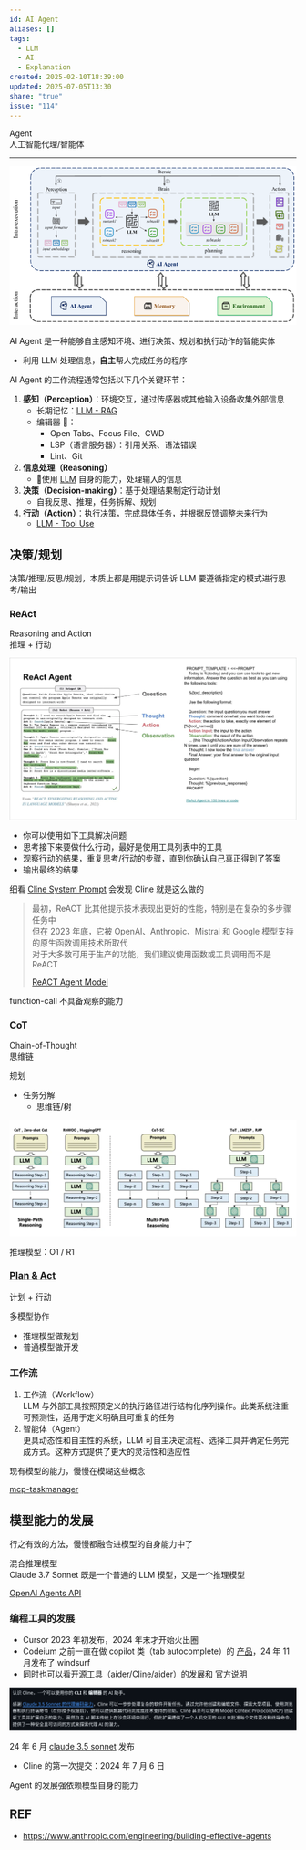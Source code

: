 ```yaml
---
id: AI Agent
aliases: []
tags:
  - LLM
  - AI
  - Explanation
created: 2025-02-10T18:39:00
updated: 2025-07-05T13:30
share: "true"
issue: "114"
---
```

  
Agent    
人工智能代理/智能体  
  
---  
  
![Pasted image 20250319172753](https://raw.githubusercontent.com/lei4519/picture-bed/main/imagesPasted%20image%2020250319172753.png)  
  
AI Agent 是一种能够自主感知环境、进行决策、规划和执行动作的智能实体  
  
- 利用 LLM 处理信息，**自主**帮人完成任务的程序  
  
AI Agent 的工作流程通常包括以下几个关键环节：  
  
1. **感知（Perception）**：环境交互，通过传感器或其他输入设备收集外部信息  
   - 长期记忆：[LLM - RAG](../112/LLM%20-%20RAG.md)  
   - 编辑器 🌰：  
     - Open Tabs、Focus File、CWD  
     - LSP（语言服务器）：引用关系、语法错误  
     - Lint、Git  
2. **信息处理（Reasoning）**  
   - 使用 [LLM](../111/LLM%20Base.md) 自身的能力，处理输入的信息  
3. **决策（Decision-making）**：基于处理结果制定行动计划  
   - 自我反思、推理，任务拆解、规划  
4. **行动（Action）**：执行决策，完成具体任务，并根据反馈调整未来行为  
   - [LLM - Tool Use](../113/LLM%20-%20Tool%20Use.md)  
  
## 决策/规划  
  
决策/推理/反思/规划，本质上都是用提示词告诉 LLM 要遵循指定的模式进行思考/输出  
  
### ReAct  
  
Reasoning and Action    
推理 + 行动  
  
![Pasted image 20250319163344](https://raw.githubusercontent.com/lei4519/picture-bed/main/imagesPasted%20image%2020250319163344.png)  
  
- 你可以使用如下工具解决问题  
- 思考接下来要做什么行动，最好是使用工具列表中的工具  
- 观察行动的结果，重复思考/行动的步骤，直到你确认自己真正得到了答案  
- 输出最终的结果  
  
细看 [Cline System Prompt](../117/Cline%20System%20Prompt.md) 会发现 Cline 就是这么做的  
  
> 最初，ReACT 比其他提示技术表现出更好的性能，特别是在复杂的多步骤任务中    
> 但在 2023 年底，它被 OpenAI、Anthropic、Mistral 和 Google 模型支持的原生函数调用技术所取代    
> 对于大多数可用于生产的功能，我们建议使用函数或工具调用而不是 ReACT  
>  
> [ReACT Agent Model](https://klu.ai/glossary/react-agent-model)  
  
function-call 不具备观察的能力  
  
### CoT  
  
Chain-of-Thought    
思维链  
  
规划  
  
- 任务分解  
  - 思维链/树  
  
![Pasted image 20250319164039](https://raw.githubusercontent.com/lei4519/picture-bed/main/imagesPasted%20image%2020250319164039.png)  
  
推理模型：O1 / R1  
  
### [Plan & Act](https://docs.cline.bot/exploring-clines-tools/plan-and-act-modes-a-guide-to-effective-ai-development)  
  
计划 + 行动  
  
多模型协作  
  
- 推理模型做规划  
- 普通模型做开发  
  
### 工作流  
  
1. 工作流（Workflow）    
   LLM 与外部工具按照预定义的执行路径进行结构化序列操作。此类系统注重可预测性，适用于定义明确且可重复的任务  
2. 智能体（Agent）    
   更具动态性和自主性的系统，LLM 可自主决定流程、选择工具并确定任务完成方式。这种方式提供了更大的灵活性和适应性  
  
现有模型的能力，慢慢在模糊这些概念  
  
[mcp-taskmanager](https://github.com/pashpashpash/mcp-taskmanager)  
  
## 模型能力的发展  
  
行之有效的方法，慢慢都融合进模型的自身能力中了  
  
混合推理模型    
Claude 3.7 Sonnet 既是一个普通的 LLM 模型，又是一个推理模型  
  
[OpenAI Agents API](https://platform.openai.com/docs/guides/agents)  
  
### 编程工具的发展  
  
- Cursor 2023 年初发布，2024 年末才开始火出圈  
- Codeium 之前一直在做 copilot 类（tab autocomplete）的 [产品](https://github.com/Exafunction/codeium.nvim)，24 年 11 月发布了 windsurf  
- 同时也可以看开源工具（aider/Cline/aider）的发展和 [官方说明](https://github.com/cline/cline/blob/961c0f87076d2ef1e7f44cce0e2cdae7b2d5d066/locales/zh-cn/README.md)  
  
![Pasted image 20250315173158](https://raw.githubusercontent.com/lei4519/picture-bed/main/imagesPasted%20image%2020250315173158.png)  
  
24 年 6 月 [claude 3.5 sonnet](https://docs.anthropic.com/zh-CN/release-notes/api#2024-6-20) 发布  
  
- Cline 的第一次提交：2024 年 7 月 6 日  
  
Agent 的发展强依赖模型自身的能力  
  
## REF  
  
- <https://www.anthropic.com/engineering/building-effective-agents>  
